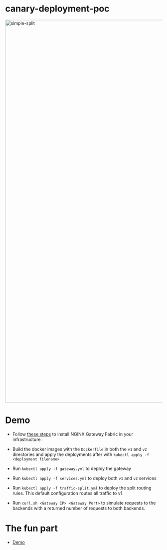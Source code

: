 # canary-deployment-poc

<img width="1225" alt="simple-split" src="https://github.com/kwakubiney/canary-deployment-poc/assets/71296367/488070d0-84d6-4013-b185-63b64ebd031c">


# Demo

- Follow [these steps](https://github.com/nginxinc/nginx-gateway-fabric/blob/main/docs/installation.md) to install NGINX Gateway Fabric in your infrastructure.

- Build the docker images with the `Dockerfile` in both the `v1` and `v2` directories and apply the deployments after with `kubectl apply -f <deployment filename>`

- Run `kubectl apply -f gateway.yml` to deploy the gateway

- Run `kubectl apply -f services.yml` to deploy both `v1` and `v2` services

- Run `kubectl apply -f traffic-split.yml` to deploy the split routing rules. This default configuration routes all traffic to v1.

- Run `curl.sh <Gateway IP> <Gateway Port>` to simulate requests to the backends with a returned number of requests to both backends.


# The fun part

- [Demo](https://www.youtube.com/watch?v=IWJyc0p1UwY)
